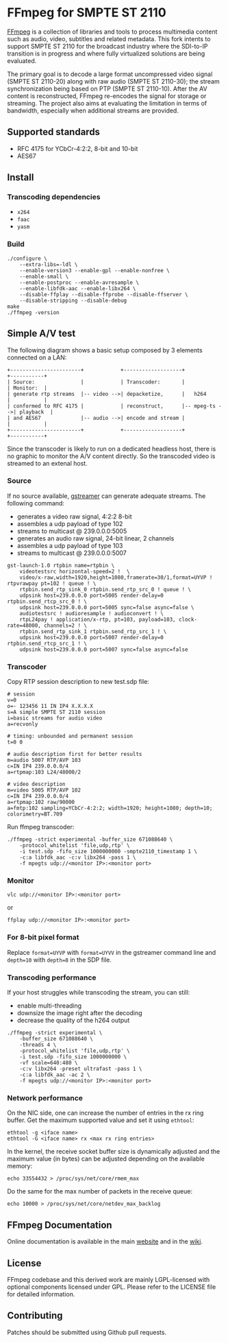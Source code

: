 FFmpeg for SMPTE ST 2110
========================

[FFmpeg](README_FFMPEG.md) is a collection of libraries and tools to
process multimedia content such as audio, video, subtitles and related
metadata. This fork intents to support SMPTE ST 2110 for the broadcast
industry where the SDI-to-IP transition is in progress and where fully
virtualized solutions are being evaluated.

The primary goal is to decode a large format uncompressed video signal
(SMPTE ST 2110-20) along with raw audio (SMPTE ST 2110-30); the stream
synchronization being based on PTP (SMPTE ST 2110-10). After the AV
content is reconstructed, FFmpeg re-encodes the signal for storage or
streaming. The project also aims at evaluating the limitation in terms
of bandwidth, especially when additional streams are provided.

## Supported standards

* RFC 4175 for YCbCr-4:2:2, 8-bit and 10-bit
* AES67

## Install

### Transcoding dependencies

* `x264`
* `faac`
* `yasm`

### Build

```
./configure \
	--extra-libs=-ldl \
	--enable-version3 --enable-gpl --enable-nonfree \
	--enable-small \
	--enable-postproc --enable-avresample \
	--enable-libfdk-aac --enable-libx264 \
	--disable-ffplay --disable-ffprobe --disable-ffserver \
	--disable-stripping --disable-debug
make
./ffmpeg -version
```

## Simple A/V test

The following diagram shows a basic setup composed by 3 elements
connected on a LAN:

```
+-----------------------+            +-------------------+              +-----------+
| Source:               |            | Transcoder:       |              | Monitor:  |
| generate rtp streams  |-- video -->| depacketize,      |   h264       |           |
| conformed to RFC 4175 |            | reconstruct,      |-- mpeg-ts -->| playback  |
| and AES67             |-- audio -->| encode and stream |              |           |
+-----------------------+            +-------------------+              +-----------+
```

Since the transcoder is likely to run on a dedicated headless host,
there is no graphic to monitor the A/V content directly. So the
transcoded video is streamed to an extenal host.

### Source

If no source available, [gstreamer](https://gstreamer.freedesktop.org/)
can generate adequate streams. The following command:
* generates a video raw signal, 4:2:2 8-bit
* assembles a udp payload of type 102
* streams to multicast @ 239.0.0.0:5005
* generates an audio raw signal, 24-bit linear, 2 channels
* assembles a udp payload of type 103
* streams to multicast @ 239.0.0.0:5007

```
gst-launch-1.0 rtpbin name=rtpbin \
	videotestsrc horizontal-speed=2 !  \
	video/x-raw,width=1920,height=1080,framerate=30/1,format=UYVP ! rtpvrawpay pt=102 ! queue ! \
	rtpbin.send_rtp_sink_0 rtpbin.send_rtp_src_0 ! queue ! \
	udpsink host=239.0.0.0 port=5005 render-delay=0 rtpbin.send_rtcp_src_0 ! \
	udpsink host=239.0.0.0 port=5005 sync=false async=false \
	audiotestsrc ! audioresample ! audioconvert ! \
	rtpL24pay ! application/x-rtp, pt=103, payload=103, clock-rate=48000, channels=2 ! \
	rtpbin.send_rtp_sink_1 rtpbin.send_rtp_src_1 ! \
	udpsink host=239.0.0.0 port=5007 render-delay=0 rtpbin.send_rtcp_src_1 ! \
	udpsink host=239.0.0.0 port=5007 sync=false async=false
```

### Transcoder

Copy RTP session description to new test.sdp file:

```
# session
v=0
o=- 123456 11 IN IP4 X.X.X.X
s=A simple SMPTE ST 2110 session
i=basic streams for audio video
a=recvonly

# timing: unbounded and permanent session
t=0 0

# audio description first for better results
m=audio 5007 RTP/AVP 103
c=IN IP4 239.0.0.0/4
a=rtpmap:103 L24/48000/2

# video description
m=video 5005 RTP/AVP 102
c=IN IP4 239.0.0.0/4
a=rtpmap:102 raw/90000
a=fmtp:102 sampling=YCbCr-4:2:2; width=1920; height=1080; depth=10; colorimetry=BT.709
```

Run ffmpeg transcoder:

```
./ffmpeg -strict experimental -buffer_size 671088640 \
	-protocol_whitelist 'file,udp,rtp' \
	-i test.sdp -fifo_size 1000000000 -smpte2110_timestamp 1 \
	-c:a libfdk_aac -c:v libx264 -pass 1 \
	-f mpegts udp://<monitor IP>:<monitor port>
```

### Monitor

```
vlc udp://<monitor IP>:<monitor port>
```

or

```
ffplay udp://<monitor IP>:<monitor port>
```

### For 8-bit pixel format

Replace ``format=UYVP`` with ``format=UYVV`` in the gstreamer command
line and ``depth=10`` with ``depth=8`` in the SDP file.

### Transcoding performance

If your host struggles while transcoding the stream, you can still:
* enable multi-threading
* downsize the image right after the decoding
* decrease the quality of the h264 output

```
./ffmpeg -strict experimental \
	-buffer_size 671088640 \
	-threads 4 \
	-protocol_whitelist 'file,udp,rtp' \
	-i test.sdp -fifo_size 1000000000 \
	-vf scale=640:480 \
	-c:v libx264 -preset ultrafast -pass 1 \
	-c:a libfdk_aac -ac 2 \
	-f mpegts udp://<monitor IP>:<monitor port>
```

### Network performance

On the NIC side, one can increase the number of entries in the rx ring
buffer. Get the maximum supported value and set it using ``ethtool``:

```
ethtool -g <iface name>
ethtool -G <iface name> rx <max rx ring entries>
```

In the kernel, the receive socket buffer size is dynamically adjusted
and the maximum value (in bytes) can be adjusted depending on the available
memory:

```
echo 33554432 > /proc/sys/net/core/rmem_max
```

Do the same for the max number of packets in the receive queue:

```
echo 10000 > /proc/sys/net/core/netdev_max_backlog
```

## FFmpeg Documentation

Online documentation is available in the main [website](https://ffmpeg.org)
and in the [wiki](https://trac.ffmpeg.org).

## License

FFmpeg codebase and this derived work are mainly LGPL-licensed with
optional components licensed under GPL. Please refer to the LICENSE file
for detailed information.

## Contributing

Patches should be submitted using Github pull requests.
